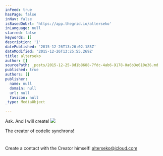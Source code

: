 ```yaml
---
inFeed: true
hasPage: false
inNav: false
isBasedOnUrl: 'https://app.thegrid.io/alterseko'
inLanguage: null
starred: false
keywords: []
description: '1'
datePublished: '2015-12-26T13:26:02.185Z'
dateModified: '2015-12-26T13:25:55.269Z'
title: alterseko
author: []
sourcePath: _posts/2015-12-25-8d1b8688-7fdc-4ab6-9178-0a6b3e610e36.md
published: true
authors: []
publisher:
  name: null
  domain: null
  url: null
  favicon: null
_type: MediaObject

---
```

Ask. And I will create!
![](https://s3-us-west-2.amazonaws.com/the-grid-img/p/5cde8e56540c974179ad7cd1a0e4b5b4ad1d1034.png)

The creator of codelic synchrons!

# 

Create a contact with the Creator himself! [alterseko@icloud.com][0]

[0]: mailto:alterseko@icloud.com